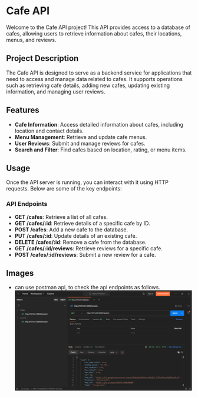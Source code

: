 
# Cafe API

Welcome to the Cafe API project! This API provides access to a database of cafes, allowing users to retrieve information about cafes, their locations, menus, and reviews.

## Project Description

The Cafe API is designed to serve as a backend service for applications that need to access and manage data related to cafes. It supports operations such as retrieving cafe details, adding new cafes, updating existing information, and managing user reviews.

## Features

- **Cafe Information**: Access detailed information about cafes, including location and contact details.
- **Menu Management**: Retrieve and update cafe menus.
- **User Reviews**: Submit and manage reviews for cafes.
- **Search and Filter**: Find cafes based on location, rating, or menu items.

## Usage

Once the API server is running, you can interact with it using HTTP requests. Below are some of the key endpoints:

### API Endpoints

- **GET /cafes**: Retrieve a list of all cafes.
- **GET /cafes/:id**: Retrieve details of a specific cafe by ID.
- **POST /cafes**: Add a new cafe to the database.
- **PUT /cafes/:id**: Update details of an existing cafe.
- **DELETE /cafes/:id**: Remove a cafe from the database.
- **GET /cafes/:id/reviews**: Retrieve reviews for a specific cafe.
- **POST /cafes/:id/reviews**: Submit a new review for a cafe.

## Images

- can use postman api, to check the api endpoints as follows.
![Checking with postman](./templates/image.png)

